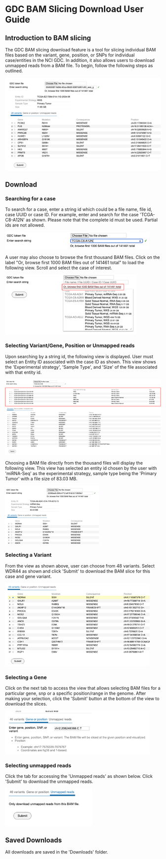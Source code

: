 # GDC BAM Slicing Download User Guide

## Introduction to BAM slicing
The GDC BAM slicing download feature is a tool for slicing individual BAM files based on the variant, gene, position, or SNPs for individual case/entities in the NCI GDC. In addition, it also allows users to download unmapped reads from a BAM file. To begin, follow the following steps as outlined.

[![BAM slicing download UI](images/BAM_Slicing/bam_slice_download_UI.png)](images/BAM_Slicing/bam_slice_download_UI.png 'Click to see the full image.')

## Download

### Searching for a case
To search for a case, enter a string id which could be a file name, file id, case UUID or case ID. For example, enter and search for the case 'TCGA-C8-A12N' as shown. Please note that the complete id must be used. Partial ids are not allowed.

[![Searching by a string id](images/BAM_Slicing/search_by_string.png)](images/BAM_Slicing/search_by_string.png 'Click to see the full image.')

A user may also choose to browse the first thousand BAM files. Click on the label "Or, browse first 1000 BAM files out of 141461 total" to load the following view. Scroll and select the case of interest.

[![Browsing the first 1000 BAM files](images/BAM_Slicing/first_1000_bams.png)](images/BAM_Slicing/first_1000_bams.png 'Click to see the full image.')

### Selecting Variant/Gene, Position or Unmapped reads

Upon searching by a string id, the following view is displayed. User must select an Entity ID associated with the case ID as shown. This view shows the 'Experimental strategy', 'Sample Type', and 'Size' of the file associated with that entity id.

[![Selecting Entities](images/BAM_Slicing/selecting_entities.png)](images/BAM_Slicing/selecting_entities.png 'Click to see the full image.')

Choosing a BAM file directly from the thousand files will display the following view. This view has selected an entity id chosen by the user with 'miRNA-Seq' as the experimental strategy, sample type being the 'Primary Tumor' with a file size of 83.03 MB.

[![View upon Selection](images/BAM_Slicing/selecting_entities02.png)](images/BAM_Slicing/selecting_entities02.png 'Click to see the full image.')

### Selecting a Variant

From the view as shown above, user can choose from 48 variants. Select WDR44 as shown and click 'Submit' to download the BAM slice for this case and gene variant.

[![Selecting a variant](images/BAM_Slicing/selecting_variants.png)](images/BAM_Slicing/selecting_variants.png 'Click to see the full image.')

### Selecting a Gene

Click on the next tab to access the view that allows selecting BAM files for a particular gene, snp or a specific position/range in the genome. After making your selection, click the 'Submit' button at the bottom of the view to download the slices.

[![Selecting a gene](images/BAM_Slicing/selecting_genes.png)](images/BAM_Slicing/selecting_genes.png 'Click to see the full image.')

### Selecting unmapped reads

Click the tab for accessing the 'Unmapped reads' as shown below. Click 'Submit' to download the unmapped reads.

[![Selecting unmapped reads](images/BAM_Slicing/selecting_unmapped_reads.png)](images/BAM_Slicing/selecting_unmapped_reads.png 'Click to see the full image.')

## Saved Downloads

All downloads are saved in the 'Downloads' folder. 
